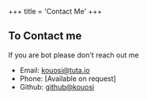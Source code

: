 +++
title = 'Contact Me'
+++

## To Contact me
If you are bot please don't reach out me
- Email: kouosi@tuta.io
- Phone: \[Available on request\]
- Github: [github@kouosi](https://github.com/kouosi)

